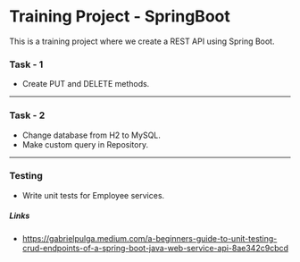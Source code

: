 # Training Project - SpringBoot

This is a training project where we create a REST API using Spring Boot.

### Task - 1 
* Create PUT and DELETE methods.

--- 
### Task - 2
* Change database from H2 to MySQL.
* Make custom query in Repository.

---
### Testing
* Write unit tests for Employee services.

##### Links
* https://gabrielpulga.medium.com/a-beginners-guide-to-unit-testing-crud-endpoints-of-a-spring-boot-java-web-service-api-8ae342c9cbcd